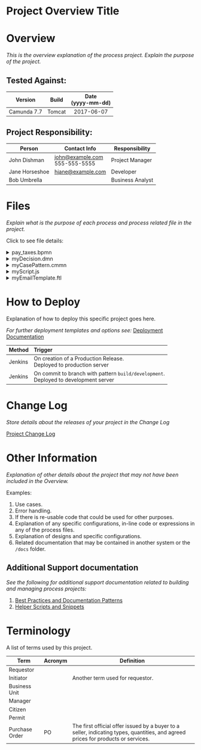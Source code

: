 # Project Overview Title

# Overview

*This is the overview explanation of the process project. Explain the purpose of the project.*

## Tested Against:

| Version | Build | Date <br>(yyyy-mm-dd) |
| :---: | :---: | :---: |
| Camunda 7.7 | Tomcat | 2017-06-07 |


## Project Responsibility:

| Person               | Contact Info           | Responsibility           |
| -------------------- | ---------------------- | ------------------------ |
| John Dishman | john@example.com <br> 555-555-5555 | Project Manager |
| Jane Horseshoe| hjane@example.com | Developer |
| Bob Umbrella | | Business Analyst |

# Files

*Explain what is the purpose of each process and process related file in the project.*

Click to see file details:

<details>
  <summary>pay_taxes.bpmn</summary>
  <br>

  This file does something and its purpose is to do abc.

  ![pay_taxes BPMN File](docs/images/BPMN_image_example.png)
  <hr>
</details>

<details>
  <summary>myDecision.dmn</summary>
  <br>

  This file does something and its purpose is to do abc.

  1. DRD
  1. DMN

  ![myDecision DRD File](docs/images/DRD_image_example.png)
  ![myDecision DMN File](docs/images/DMN_image_example.png)

  <hr>
</details>

<details>
  <summary>myCasePattern.cmmn</summary>
  <br>

  This file does something and its purpose is to do abc.

  ![myCasePattern CMMN File](docs/images/CMMN_image_example.png)

  <hr>
</details>

<details>
  <summary>myScript.js</summary>
  <br>

  This file does something and its purpose is to do abc.

  <hr>
</details>

<details>
  <summary>myEmailTemplate.ftl</summary>
  <br>

  This file does something and its purpose is to do abc.

  Image example of the **Rendered** FreeMarker file (if applicable)

  <hr>
</details>

# How to Deploy

Explanation of how to deploy this specific project goes here.

*For further deployment templates and options see:* [Deployment Documentation](docs/deployment.md)

| Method              | Trigger                 |
| ------------------- |:----------------------- |
| Jenkins | On creation of a Production Release. <br> Deployed to production server |
| Jenkins | On commit to branch with pattern `build/development`. <br> Deployed to development server

# Change Log

*Store details about the releases of your project in the Change Log*

[Project Change Log](CHANGELOG.md)

# Other Information

*Explanation of other details about the project that may not have been included in the Overview.*

Examples:

1. Use cases.
1. Error handling.
1. If there is re-usable code that could be used for other purposes.
1. Explanation of any specific configurations, in-line code or expressions in any of the process files.
1. Explanation of designs and specific configurations.
1. Related documentation that may be contained in another system or the `/docs` folder.

## Additional Support documentation

*See the following for additional support documentation related to building and managing process projects:*

1. [Best Practices and Documentation Patterns](docs/patterns.md)
1. [Helper Scripts and Snippets](docs/helpers.md)

# Terminology

A list of terms used by this project.

| Term           | Acronym | Definition         |
| -------------- | ------- | ------------------ |
| Requestor | | |
| Initiator| | Another term used for requestor. |
| Business Unit | | |
| Manager | | |
| Citizen | | |
| Permit | | |
| Purchase Order | PO | The first official offer issued by a buyer to a seller, indicating types, quantities, and agreed prices for products or services. |
